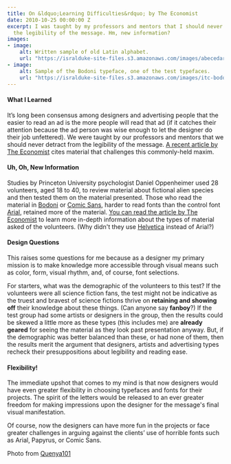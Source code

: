 ```yaml
---
title: On &ldquo;Learning Difficulties&rdquo; by The Economist
date: 2010-10-25 00:00:00 Z
excerpt: I was taught by my professors and mentors that I should never detract from
  the legibility of the message. Hm, new information?
images:
- image:
    alt: Written sample of old Latin alphabet.
    url: "https://isralduke-site-files.s3.amazonaws.com/images/abecedarium_anguliscum_scan.jpg"
- image:
    alt: Sample of the Bodoni typeface, one of the test typefaces.
    url: "https://isralduke-site-files.s3.amazonaws.com/images/itc-bodoni-12-roman.jpg"
---
```

<h4>What I Learned</h4>
<p>It’s long been consensus among designers and advertising people that the easier to read an ad is the more people will read that ad (if it catches their attention because the ad person was wise enough to let the designer do their job unfettered). We were taught by our professors and mentors that we should never detract from the legibility of the message. <a href="http://www.economist.com/node/17248892?story_id=17248892&fsrc=rss" target="_blank">A recent article by The Economist</a> cites material that challenges this commonly-held maxim.
</p>
<h4>Uh, Oh, New Information</h4>
<!--more-->
<p>Studies by Princeton University psychologist Daniel Oppenheimer used 28 volunteers, aged 18 to 40, to review material about fictional alien species and then tested them on the material presented. Those who read the material in <a href="http://en.wikipedia.org/wiki/Bodoni">Bodoni</a> or <a href="http://en.wikipedia.org/wiki/Comic_sans">Comic Sans</a>, harder to read fonts than the control font <a href="http://en.wikipedia.org/wiki/Arial">Arial</a>, retained more of the material. <a href="http://www.economist.com/node/17248892?story_id=17248892&fsrc=rss">You can read the article by The Economist</a> to learn more in-depth information about the types of material asked of the volunteers. (Why didn't they use <a href="http://en.wikipedia.org/wiki/Helvetica">Helvetica</a> instead of Arial?)
</p>
<h4>Design Questions</h4>
<p>This raises some questions for me because as a designer my primary mission is to make knowledge more accessible through visual means such as color, form, visual rhythm, and, of course, font selections.
</p>
<p>For starters, what was the demographic of the volunteers to this test? If the volunteers were all science fiction fans, the test might not be indicative as the truest and bravest of science fictions thrive on <strong>retaining and showing off</strong> their knowledge about these things. (Can anyone say <strong>fanboy</strong>?) If the test group had some artists or designers in the group, then the results could be skewed a little more as these types (this includes me) are <strong>already geared</strong> for seeing the material as they look past presentation anyway. But, if the demographic was better balanced than these, or had none of them, then the results merit the argument that designers, artists and advertising types recheck their presuppositions about legibility and reading ease.
</p>
<h4>Flexibility!</h4>
<p>The immediate upshot that comes to my mind is that now designers would have even greater flexibility in choosing typefaces and fonts for their projects. The spirit of the letters would be released to an ever greater freedom for making impressions upon the designer for the message's final visual manifestation.
</p>
<p>Of course, now the designers can have more fun in the projects or face greater challenges in arguing against the clients’ use of horrible fonts such as Arial, Papyrus, or Comic Sans.
</p>
<p>Photo from <a target="_blank" href="http://quenya101.com/category/latin/" title="">Quenya101</a>
</p>